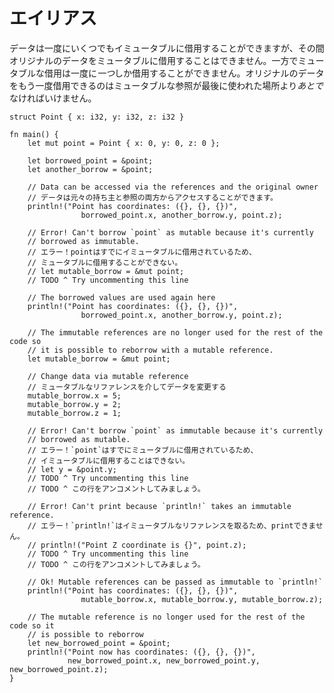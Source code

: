 <!--
# Aliasing
-->
# エイリアス

<!--
Data can be immutably borrowed any number of times, but while immutably
borrowed, the original data can't be mutably borrowed. On the other hand, only
*one* mutable borrow is allowed at a time. The original data can be borrowed
again only *after* the mutable reference has been used for the last time.
-->
データは一度にいくつでもイミュータブルに借用することができますが、その間オリジナルのデータをミュータブルに借用することはできません。一方でミュータブルな借用は一度に*一つ*しか借用することができません。オリジナルのデータをもう一度借用できるのはミュータブルな参照が最後に使われた場所より*あとで*なければいけません。

```rust,editable
struct Point { x: i32, y: i32, z: i32 }

fn main() {
    let mut point = Point { x: 0, y: 0, z: 0 };

    let borrowed_point = &point;
    let another_borrow = &point;

    // Data can be accessed via the references and the original owner
    // データは元々の持ち主と参照の両方からアクセスすることができます。
    println!("Point has coordinates: ({}, {}, {})",
                borrowed_point.x, another_borrow.y, point.z);

    // Error! Can't borrow `point` as mutable because it's currently
    // borrowed as immutable.
    // エラー！pointはすでにイミュータブルに借用されているため、
    // ミュータブルに借用することができない。
    // let mutable_borrow = &mut point;
    // TODO ^ Try uncommenting this line

    // The borrowed values are used again here
    println!("Point has coordinates: ({}, {}, {})",
                borrowed_point.x, another_borrow.y, point.z);

    // The immutable references are no longer used for the rest of the code so
    // it is possible to reborrow with a mutable reference.
    let mutable_borrow = &mut point;

    // Change data via mutable reference
    // ミュータブルなリファレンスを介してデータを変更する
    mutable_borrow.x = 5;
    mutable_borrow.y = 2;
    mutable_borrow.z = 1;

    // Error! Can't borrow `point` as immutable because it's currently
    // borrowed as mutable.
    // エラー！`point`はすでにミュータブルに借用されているため、
    // イミュータブルに借用することはできない。
    // let y = &point.y;
    // TODO ^ Try uncommenting this line
    // TODO ^ この行をアンコメントしてみましょう。

    // Error! Can't print because `println!` takes an immutable reference.
    // エラー！`println!`はイミュータブルなリファレンスを取るため、printできません。
    // println!("Point Z coordinate is {}", point.z);
    // TODO ^ Try uncommenting this line
    // TODO ^ この行をアンコメントしてみましょう。

    // Ok! Mutable references can be passed as immutable to `println!`
    println!("Point has coordinates: ({}, {}, {})",
                mutable_borrow.x, mutable_borrow.y, mutable_borrow.z);

    // The mutable reference is no longer used for the rest of the code so it
    // is possible to reborrow
    let new_borrowed_point = &point;
    println!("Point now has coordinates: ({}, {}, {})",
             new_borrowed_point.x, new_borrowed_point.y, new_borrowed_point.z);
}
```
